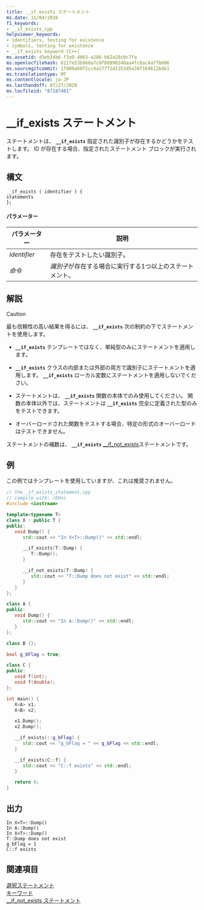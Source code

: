```yaml
---
title: __if_exists ステートメント
ms.date: 11/04/2016
f1_keywords:
- __if_exists_cpp
helpviewer_keywords:
- identifiers, testing for existence
- symbols, testing for existence
- __if_exists keyword [C++]
ms.assetid: d3eb34b6-f3a9-4063-a286-b62a28c0c7fa
ms.openlocfilehash: 611fe53b960a7c8f80990240aa4fc8ac4affb606
ms.sourcegitcommit: 1f009ab0f2cc4a177f2d1353d5a38f164612bdb1
ms.translationtype: MT
ms.contentlocale: ja-JP
ms.lasthandoff: 07/27/2020
ms.locfileid: "87187401"
---
```

# <a name="__if_exists-statement"></a>__if_exists ステートメント

ステートメントは、 **`__if_exists`** 指定された識別子が存在するかどうかをテストします。 ID が存在する場合、指定されたステートメント ブロックが実行されます。

## <a name="syntax"></a>構文

```
__if_exists ( identifier ) {
statements
};
```

#### <a name="parameters"></a>パラメーター

|パラメーター|説明|
|---------------|-----------------|
|*identifier*|存在をテストしたい識別子。|
|*命令*|*識別子*が存在する場合に実行する1つ以上のステートメント。|

## <a name="remarks"></a>解説

> [!CAUTION]
> 最も信頼性の高い結果を得るには、 **`__if_exists`** 次の制約の下でステートメントを使用します。

- **`__if_exists`** テンプレートではなく、単純型のみにステートメントを適用します。

- **`__if_exists`** クラスの内部または外部の両方で識別子にステートメントを適用します。 **`__if_exists`** ローカル変数にステートメントを適用しないでください。

- ステートメントは、 **`__if_exists`** 関数の本体でのみ使用してください。 関数の本体以外では、ステートメントは **`__if_exists`** 完全に定義された型のみをテストできます。

- オーバーロードされた関数をテストする場合、特定の形式のオーバーロードはテストできません。

ステートメントの補数は、 **`__if_exists`** [__if_not_exists](../cpp/if-not-exists-statement.md)ステートメントです。

## <a name="example"></a>例

この例ではテンプレートを使用していますが、これは推奨されません。

```cpp
// the__if_exists_statement.cpp
// compile with: /EHsc
#include <iostream>

template<typename T>
class X : public T {
public:
   void Dump() {
      std::cout << "In X<T>::Dump()" << std::endl;

      __if_exists(T::Dump) {
         T::Dump();
      }

      __if_not_exists(T::Dump) {
         std::cout << "T::Dump does not exist" << std::endl;
      }
   }
};

class A {
public:
   void Dump() {
      std::cout << "In A::Dump()" << std::endl;
   }
};

class B {};

bool g_bFlag = true;

class C {
public:
   void f(int);
   void f(double);
};

int main() {
   X<A> x1;
   X<B> x2;

   x1.Dump();
   x2.Dump();

   __if_exists(::g_bFlag) {
      std::cout << "g_bFlag = " << g_bFlag << std::endl;
   }

   __if_exists(C::f) {
      std::cout << "C::f exists" << std::endl;
   }

   return 0;
}
```

## <a name="output"></a>出力

```Output
In X<T>::Dump()
In A::Dump()
In X<T>::Dump()
T::Dump does not exist
g_bFlag = 1
C::f exists
```

## <a name="see-also"></a>関連項目

[選択ステートメント](../cpp/selection-statements-cpp.md)<br/>
[キーワード](../cpp/keywords-cpp.md)<br/>
[__if_not_exists ステートメント](../cpp/if-not-exists-statement.md)
